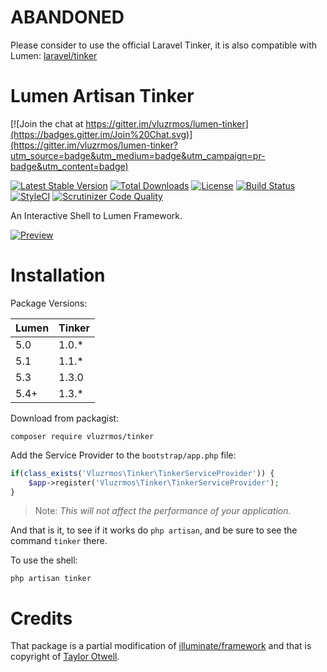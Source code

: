 # ABANDONED
Please consider to use the official Laravel Tinker, it is also compatible with Lumen: [laravel/tinker](https://github.com/laravel/tinker)


# Lumen Artisan Tinker

[![Join the chat at https://gitter.im/vluzrmos/lumen-tinker](https://badges.gitter.im/Join%20Chat.svg)](https://gitter.im/vluzrmos/lumen-tinker?utm_source=badge&utm_medium=badge&utm_campaign=pr-badge&utm_content=badge)

[![Latest Stable Version](https://poser.pugx.org/vluzrmos/tinker/v/stable)](https://packagist.org/packages/vluzrmos/tinker) 
[![Total Downloads](https://poser.pugx.org/vluzrmos/tinker/downloads)](https://packagist.org/packages/vluzrmos/tinker) 
[![License](https://poser.pugx.org/vluzrmos/tinker/license)](https://packagist.org/packages/vluzrmos/tinker) 
[![Build Status](https://travis-ci.org/vluzrmos/lumen-tinker.svg?branch=master)](https://travis-ci.org/vluzrmos/lumen-tinker) 
[![StyleCI](https://styleci.io/repos/36338064/shield)](https://styleci.io/repos/36338064) 
[![Scrutinizer Code Quality](https://scrutinizer-ci.com/g/vluzrmos/lumen-tinker/badges/quality-score.png?b=master)](https://scrutinizer-ci.com/g/vluzrmos/lumen-tinker/?branch=master)

An Interactive Shell to Lumen Framework.

[![Preview](http://i.imgur.com/3jfvcck.png)](https://github.com/vluzrmos/lumen-tinker)

# Installation

Package Versions:

| Lumen | Tinker |
|-------|--------|
| 5.0   | 1.0.*  |
| 5.1   | 1.1.*  |
| 5.3   | 1.3.0  |
| 5.4+   | 1.3.*  |


Download from packagist:

`composer require vluzrmos/tinker`

Add the Service Provider to the `bootstrap/app.php` file:

```php
if(class_exists('Vluzrmos\Tinker\TinkerServiceProvider')) {
    $app->register('Vluzrmos\Tinker\TinkerServiceProvider');
}
```

> Note: *This will not affect the performance of your application.*

And that is it, to see if it works do `php artisan`, and be sure to
see the command `tinker` there.

To use the shell:

`php artisan tinker`

# Credits

That package is a partial modification
of [illuminate/framework](https://github.com/illuminate/framework) and that is copyright of [Taylor Otwell](https://github.com/taylorotwell).
